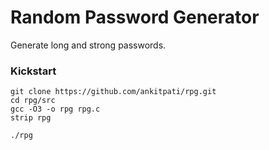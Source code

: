 # Random Password Generator

Generate long and strong passwords.

### Kickstart
```
git clone https://github.com/ankitpati/rpg.git
cd rpg/src
gcc -O3 -o rpg rpg.c
strip rpg

./rpg
```
